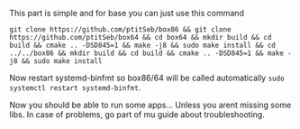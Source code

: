This part is simple and for base you can just use this command 

```
git clone https://github.com/ptitSeb/box86 && git clone https://github.com/ptitSeb/box64 && cd box64 && mkdir build && cd build && cmake .. -DSD845=1 && make -j8 && sudo make install && cd ../../box86 && mkdir build && cd build && cmake .. -DSD845=1 && make -j8 && sudo make install
```

Now restart systemd-binfmt so box86/64 will be called automatically `sudo systemctl restart systemd-binfmt`.

Now you should be able to run some apps... Unless you arent missing some libs. In case of problems, go part of mu guide about troubleshooting.
